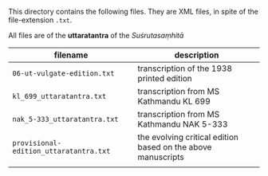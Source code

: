 This directory contains the following files.  They are XML files, in spite of the file-extension `.txt`.

All files are of the **uttaratantra** of the *Suśrutasaṃhitā*

| filename                              | description                                                  |
| ------------------------------------- | ------------------------------------------------------------ |
| `06-ut-vulgate-edition.txt`        | transcription of the 1938 printed edition                    |
| `kl_699_uttaratantra.txt`              | transcription from MS Kathmandu KL 699                       |
| `nak_5-333_uttaratantra.txt`           | transcription from MS Kathmandu NAK 5-333                    |
| `provisional-edition_uttaratantra.txt` | the evolving critical edition based on the above manuscripts |
|                                       |  |
